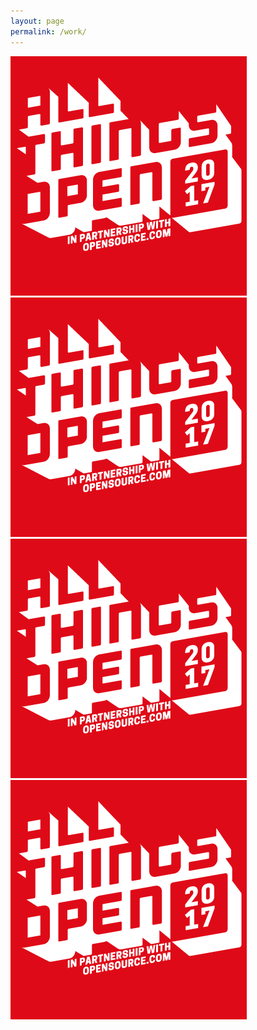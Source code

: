 ```yaml
---
layout: page
permalink: /work/
---
```


<div class="grid">
  <div class="grid__block grid__block--2">
    <img class="work__1" src="/images/placeholder-image.png" alt="placeholder" />
  </div>
  <div class="grid__block grid__block--2">
    <img class="work__2" src="/images/placeholder-image.png" alt="placeholder" />
  </div>
</div>
<div class="grid">  
  <div class="grid__block grid__block--2">
    <img class="work__3" src="/images/placeholder-image.png" alt="placeholder" />
  </div>
  <div class="grid__block grid__block--2">
    <img class="work__4" src="/images/placeholder-image.png" alt="placeholder" />
  </div>
</div>
